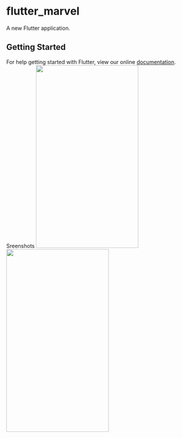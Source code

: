 # flutter_marvel

A new Flutter application.

## Getting Started

For help getting started with Flutter, view our online
[documentation](https://flutter.io/).
<br>
Sreenshots
<img src="https://user-images.githubusercontent.com/24698014/44404813-5f188800-a575-11e8-9422-32d16bf215e4.png" width="270" height="480">
<img src="https://user-images.githubusercontent.com/24698014/44405409-ca168e80-a576-11e8-85bb-0faf3ce14f3d.png" width="270" height="480">
